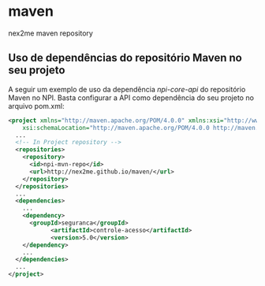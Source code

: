 maven
=====
nex2me maven repository 

Uso de dependências do repositório Maven no seu projeto
-------------------------------------------------------

A seguir um exemplo de uso da dependência *npi-core-api* do repositório Maven no NPI. 
Basta configurar a API como dependência do seu projeto no arquivo pom.xml:

```xml
<project xmlns="http://maven.apache.org/POM/4.0.0" xmlns:xsi="http://www.w3.org/2001/XMLSchema-instance"
	xsi:schemaLocation="http://maven.apache.org/POM/4.0.0 http://maven.apache.org/xsd/maven-4.0.0.xsd">
  ...
  <!-- In Project repository -->
  <repositories>
    <repository>
      <id>npi-mvn-repo</id>
      <url>http://nex2me.github.io/maven/</url>
    </repository>
  </repositories>
  ...
  <dependencies>
    ...
    <dependency>
      <groupId>seguranca</groupId>
			<artifactId>controle-acesso</artifactId>
			<version>5.0</version>
    </dependency>
    ...
  </dependencies>
  ...
</project>
```
